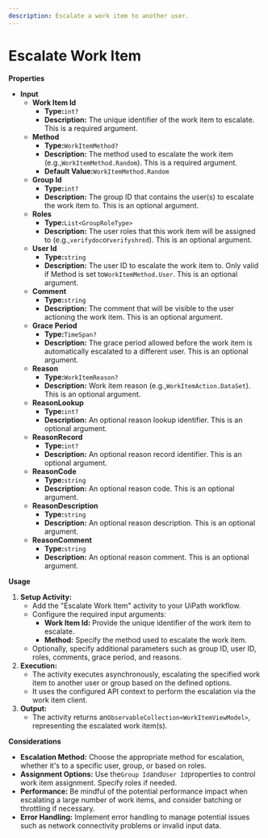 ```yaml
---
description: Escalate a work item to another user.
---
```


# Escalate Work Item

**Properties**

* **Input**
  * **Work Item Id**
    * **Type:**`int?`
    * **Description:** The unique identifier of the work item to escalate. This is a required argument.
  * **Method**
    * **Type:**`WorkItemMethod?`
    * **Description:** The method used to escalate the work item (e.g.,`WorkItemMethod.Random`). This is a required argument.
    * **Default Value:**`WorkItemMethod.Random`
  * **Group Id**
    * **Type:**`int?`
    * **Description:** The group ID that contains the user(s) to escalate the work item to. This is an optional argument.
  * **Roles**
    * **Type:**`List<GroupRoleType>`
    * **Description:** The user roles that this work item will be assigned to (e.g.,`verifydoc`or`verifyshred`). This is an optional argument.
  * **User Id**
    * **Type:**`string`
    * **Description:** The user ID to escalate the work item to. Only valid if Method is set to`WorkItemMethod.User`. This is an optional argument.
  * **Comment**
    * **Type:**`string`
    * **Description:** The comment that will be visible to the user actioning the work item. This is an optional argument.
  * **Grace Period**
    * **Type:**`TimeSpan?`
    * **Description:** The grace period allowed before the work item is automatically escalated to a different user. This is an optional argument.
  * **Reason**
    * **Type:**`WorkItemReason?`
    * **Description:** Work item reason (e.g.,`WorkItemAction.DataSet`). This is an optional argument.
  * **ReasonLookup**
    * **Type:**`int?`
    * **Description:** An optional reason lookup identifier. This is an optional argument.
  * **ReasonRecord**
    * **Type:**`int?`
    * **Description:** An optional reason record identifier. This is an optional argument.
  * **ReasonCode**
    * **Type:**`string`
    * **Description:** An optional reason code. This is an optional argument.
  * **ReasonDescription**
    * **Type:**`string`
    * **Description:** An optional reason description. This is an optional argument.
  * **ReasonComment**
    * **Type:**`string`
    * **Description:** An optional reason comment. This is an optional argument.

**Usage**

1. **Setup Activity:**
   * Add the "Escalate Work Item" activity to your UiPath workflow.
   * Configure the required input arguments:
     * **Work Item Id:** Provide the unique identifier of the work item to escalate.
     * **Method:** Specify the method used to escalate the work item.
   * Optionally, specify additional parameters such as group ID, user ID, roles, comments, grace period, and reasons.
2. **Execution:**
   * The activity executes asynchronously, escalating the specified work item to another user or group based on the defined options.
   * It uses the configured API context to perform the escalation via the work item client.
3. **Output:**
   * The activity returns an`ObservableCollection<WorkItemViewModel>`, representing the escalated work item(s).

**Considerations**

* **Escalation Method:** Choose the appropriate method for escalation, whether it's to a specific user, group, or based on roles.
* **Assignment Options:** Use the`Group Id`and`User Id`properties to control work item assignment. Specify roles if needed.
* **Performance:** Be mindful of the potential performance impact when escalating a large number of work items, and consider batching or throttling if necessary.
* **Error Handling:** Implement error handling to manage potential issues such as network connectivity problems or invalid input data.
